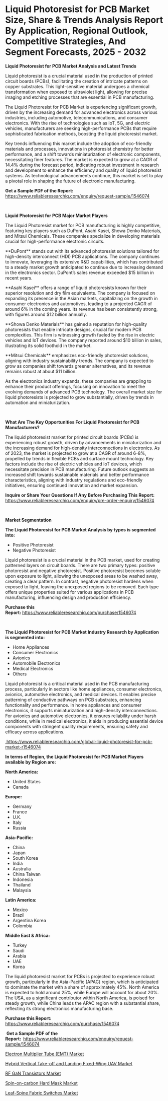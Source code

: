 <p><h1>Liquid Photoresist for PCB Market Size, Share & Trends Analysis Report By Application, Regional Outlook, Competitive Strategies, And Segment Forecasts, 2025 - 2032</h1></p><p><strong>Liquid Photoresist for PCB Market Analysis and Latest Trends</strong></p>
<p><p>Liquid photoresist is a crucial material used in the production of printed circuit boards (PCBs), facilitating the creation of intricate patterns on copper substrates. This light-sensitive material undergoes a chemical transformation when exposed to ultraviolet light, allowing for precise imaging and etching processes that are essential in PCB manufacturing.</p><p>The Liquid Photoresist for PCB Market is experiencing significant growth, driven by the increasing demand for advanced electronics across various industries, including automotive, telecommunications, and consumer electronics. With the rise of technologies such as IoT, 5G, and electric vehicles, manufacturers are seeking high-performance PCBs that require sophisticated fabrication methods, boosting the liquid photoresist market.</p><p>Key trends influencing this market include the adoption of eco-friendly materials and processes, innovations in photoresist chemistry for better performance, and a shift towards miniaturization of electronic components, necessitating finer features. The market is expected to grow at a CAGR of 14.4% during the forecast period, indicating robust investment in research and development to enhance the efficiency and quality of liquid photoresist systems. As technological advancements continue, this market is set to play a pivotal role in shaping the future of electronic manufacturing.</p></p>
<p><strong>Get a Sample PDF of the Report:&nbsp;</strong> <a href="https://www.reliableresearchiq.com/enquiry/request-sample/1546074?utm_campaign=1144&utm_medium=2&utm_source=Github&utm_content=ia&utm_term=06042025&utm_id=liquid-photoresist-for-pcb">https://www.reliableresearchiq.com/enquiry/request-sample/1546074</a></p>
<p>&nbsp;</p>
<p><strong>Liquid Photoresist for PCB Major Market Players</strong></p>
<p><p>The Liquid Photoresist market for PCB manufacturing is highly competitive, featuring key players such as DuPont, Asahi Kasei, Showa Denko Materials, and Mitsui Chemicals. These companies specialize in developing materials crucial for high-performance electronic circuits.</p><p>**DuPont** stands out with its advanced photoresist solutions tailored for high-density interconnect (HDI) PCB applications. The company continues to innovate, leveraging its extensive R&D capabilities, which has contributed to a steady market growth anticipated to continue due to increasing demand in the electronics sector. DuPont’s sales revenue exceeded $15 billion in recent years.</p><p>**Asahi Kasei** offers a range of liquid photoresists known for their superior resolution and dry film equivalents. The company is focused on expanding its presence in the Asian markets, capitalizing on the growth in consumer electronics and automotives, leading to a projected CAGR of around 6% in the coming years. Its revenue has been consistently strong, with figures around $12 billion annually.</p><p>**Showa Denko Materials** has gained a reputation for high-quality photoresists that enable intricate designs, crucial for modern PCB complexities. This firm is witnessing growth fueled by the rise in electric vehicles and IoT devices. The company reported around $10 billion in sales, illustrating its solid foothold in the market.</p><p>**Mitsui Chemicals** emphasizes eco-friendly photoresist solutions, aligning with industry sustainability trends. The company is expected to grow as companies shift towards greener alternatives, and its revenue remains robust at about $11 billion.</p><p>As the electronics industry expands, these companies are grappling to enhance their product offerings, focusing on innovation to meet the evolving demands of advanced PCB technology. The overall market size for liquid photoresists is projected to grow substantially, driven by trends in automation and miniaturization.</p></p>
<p>&nbsp;</p>
<p><strong>What Are The Key Opportunities For Liquid Photoresist for PCB Manufacturers?</strong></p>
<p><p>The liquid photoresist market for printed circuit boards (PCBs) is experiencing robust growth, driven by advancements in miniaturization and the increasing demand for high-density interconnections in electronics. As of 2023, the market is projected to grow at a CAGR of around 6-8%, propelled by trends in flexible PCBs and surface mount technology. Key factors include the rise of electric vehicles and IoT devices, which necessitate precision in PCB manufacturing. Future outlook suggests an increased shift towards sustainable materials and better performance characteristics, aligning with industry regulations and eco-friendly initiatives, ensuring continued innovation and market expansion.</p></p>
<p><strong>Inquire or Share Your Questions If Any Before Purchasing This Report:</strong> <a href="https://www.reliableresearchiq.com/enquiry/pre-order-enquiry/1546074?utm_campaign=1144&utm_medium=2&utm_source=Github&utm_content=ia&utm_term=06042025&utm_id=liquid-photoresist-for-pcb">https://www.reliableresearchiq.com/enquiry/pre-order-enquiry/1546074</a></p>
<p>&nbsp;</p>
<p><strong>Market Segmentation</strong></p>
<p><strong>The Liquid Photoresist for PCB Market Analysis by types is segmented into:</strong></p>
<p><ul><li>Positive Photoresist</li><li>Negative Photoresist</li></ul></p>
<p><p>Liquid photoresist is a crucial material in the PCB market, used for creating patterned layers on circuit boards. There are two primary types: positive photoresist and negative photoresist. Positive photoresist becomes soluble upon exposure to light, allowing the unexposed areas to be washed away, creating a clear pattern. In contrast, negative photoresist hardens when exposed to light, leaving the unexposed regions to be removed. Each type offers unique properties suited for various applications in PCB manufacturing, influencing design and production efficiency.</p></p>
<p><strong>Purchase this Report:&nbsp;</strong><a href="https://www.reliableresearchiq.com/purchase/1546074?utm_campaign=1144&utm_medium=2&utm_source=Github&utm_content=ia&utm_term=06042025&utm_id=liquid-photoresist-for-pcb">https://www.reliableresearchiq.com/purchase/1546074</a></p>
<p>&nbsp;</p>
<p><strong>The Liquid Photoresist for PCB Market Industry Research by Application is segmented into:</strong></p>
<p><ul><li>Home Appliances</li><li>Consumer Electronics</li><li>Avionics</li><li>Automobile Electronics</li><li>Medical Electronics</li><li>Others</li></ul></p>
<p><p>Liquid photoresist is a critical material used in the PCB manufacturing process, particularly in sectors like home appliances, consumer electronics, avionics, automotive electronics, and medical devices. It enables precise patterning of conductive pathways on PCB substrates, enhancing functionality and performance. In home appliances and consumer electronics, it supports miniaturization and high-density interconnections. For avionics and automotive electronics, it ensures reliability under harsh conditions, while in medical electronics, it aids in producing essential device components with stringent quality requirements, ensuring safety and efficacy across applications.</p></p>
<p><a href="https://www.reliableresearchiq.com/global-liquid-photoresist-for-pcb-market-r1546074?utm_campaign=1144&utm_medium=2&utm_source=Github&utm_content=ia&utm_term=06042025&utm_id=liquid-photoresist-for-pcb">&nbsp;https://www.reliableresearchiq.com/global-liquid-photoresist-for-pcb-market-r1546074</a></p>
<p><strong>In terms of Region, the Liquid Photoresist for PCB Market Players available by Region are:</strong></p>
<p>
    <p> <strong> North America: </strong>
        <ul>
            <li>United States</li>
            <li>Canada</li>
        </ul>
        </p> 
    <p> <strong> Europe: </strong>
        <ul>
            <li>Germany</li>
            <li>France</li>
            <li>U.K.</li>
            <li>Italy</li>
            <li>Russia</li>
        </ul>
        </p> 
    <p> <strong> Asia-Pacific: </strong>
        <ul>
            <li>China</li>
            <li>Japan</li>
            <li>South Korea</li>
            <li>India</li>
            <li>Australia</li>
            <li>China Taiwan</li>
            <li>Indonesia</li>
            <li>Thailand</li>
            <li>Malaysia</li>
        </ul>
        </p> 
    <p> <strong> Latin America: </strong>
        <ul>
            <li>Mexico</li>
            <li>Brazil</li>
            <li>Argentina Korea</li>
            <li>Colombia</li>
        </ul>
        </p> 
    <p> <strong> Middle East & Africa: </strong>
        <ul>
            <li>Turkey</li>
            <li>Saudi</li>
            <li>Arabia</li>
            <li>UAE</li>
            <li>Korea</li>
        </ul>
    </p>
    </p>
<p><p>The liquid photoresist market for PCBs is projected to experience robust growth, particularly in the Asia-Pacific (APAC) region, which is anticipated to dominate the market with a share of approximately 45%. North America is expected to hold around 25%, while Europe will account for about 20%. The USA, as a significant contributor within North America, is poised for steady growth, while China leads the APAC region with a substantial share, reflecting its strong electronics manufacturing base.</p></p>
<p><strong>Purchase this Report: </strong><a href="https://www.reliableresearchiq.com/purchase/1546074?utm_campaign=1144&utm_medium=2&utm_source=Github&utm_content=ia&utm_term=06042025&utm_id=liquid-photoresist-for-pcb">https://www.reliableresearchiq.com/purchase/1546074</a></p>
<p>&nbsp;<strong>Get a Sample PDF of the Report:&nbsp;&nbsp;</strong><a href="https://www.reliableresearchiq.com/enquiry/request-sample/1546074?utm_campaign=1144&utm_medium=2&utm_source=Github&utm_content=ia&utm_term=06042025&utm_id=liquid-photoresist-for-pcb">https://www.reliableresearchiq.com/enquiry/request-sample/1546074</a></p>
<p><strong></strong></p>
<p><p><a href="https://github.com/spineamosa0e/Market-Research-Report-List-1/blob/main/electron-multiplier-tube-emt-market.md?utm_campaign=1144&utm_medium=2&utm_source=Github&utm_content=ia&utm_term=06042025&utm_id=liquid-photoresist-for-pcb">Electron Multiplier Tube (EMT) Market</a></p><p><a href="https://github.com/dumanelina6v/Market-Research-Report-List-1/blob/main/hybrid-vertical-take-off-and-landing-fixed-wing-uav-market.md?utm_campaign=1144&utm_medium=2&utm_source=Github&utm_content=ia&utm_term=06042025&utm_id=liquid-photoresist-for-pcb">Hybrid Vertical Take-off and Landing Fixed-Wing UAV Market</a></p><p><a href="https://github.com/waldarolka1j/Market-Research-Report-List-1/blob/main/rf-gan-transistors-market.md?utm_campaign=1144&utm_medium=2&utm_source=Github&utm_content=ia&utm_term=06042025&utm_id=liquid-photoresist-for-pcb">RF GaN Transistors Market</a></p><p><a href="https://github.com/maaniwilka9y/Market-Research-Report-List-1/blob/main/spin-on-carbon-hard-mask-market.md?utm_campaign=1144&utm_medium=2&utm_source=Github&utm_content=ia&utm_term=06042025&utm_id=liquid-photoresist-for-pcb">Spin-on-carbon Hard Mask Market</a></p><p><a href="https://github.com/dekamrapinq1/Market-Research-Report-List-1/blob/main/leaf-spine-fabric-switches-market.md?utm_campaign=1144&utm_medium=2&utm_source=Github&utm_content=ia&utm_term=06042025&utm_id=liquid-photoresist-for-pcb">Leaf-Spine Fabric Switches Market</a></p></p>
